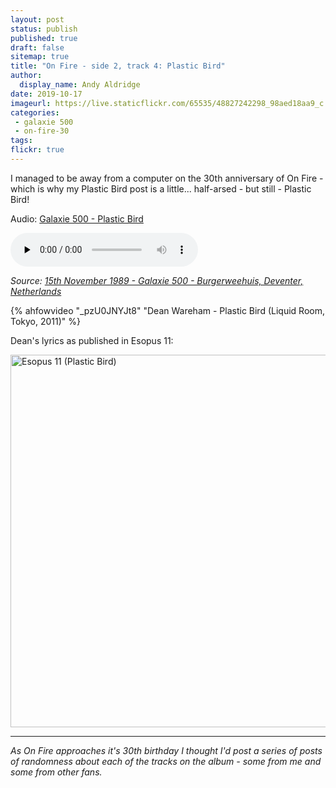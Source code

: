 ```yaml
---
layout: post
status: publish
published: true
draft: false
sitemap: true
title: "On Fire - side 2, track 4: Plastic Bird"
author:
  display_name: Andy Aldridge
date: 2019-10-17
imageurl: https://live.staticflickr.com/65535/48827242298_98aed18aa9_c.jpg
categories:
 - galaxie 500
 - on-fire-30
tags:
flickr: true
---
```

I managed to be away from a computer on the 30th anniversary of On Fire - which is why my Plastic Bird post is a little... half-arsed - but still - Plastic Bird!

<div class="well">
  <p class="audio">Audio: <a href="https://media.fullofwishes.co.uk/01-galaxie_500/audio/galaxie-500-1989-11-15-burgerweehuis-deventer-netherlands-plastic-bird.mp3">Galaxie 500 - Plastic Bird</a></p>
  <audio controls="controls" preload="none" src="https://media.fullofwishes.co.uk/01-galaxie_500/audio/galaxie-500-1989-11-15-burgerweehuis-deventer-netherlands-plastic-bird.mp3"></audio>
  <p class="source small text-right"><em>Source: <a href="/database/galaxie-500/shows/1989/1989-11-15-galaxie-500-burgerweehuis-deventer-netherlands/">15th November 1989 - Galaxie 500 - Burgerweehuis, Deventer, Netherlands</a></em></p>
</div>

{% ahfowvideo "_pzU0JNYJt8" "Dean Wareham - Plastic Bird (Liquid Room, Tokyo, 2011)" %}



Dean's lyrics as published in Esopus 11:

<a data-flickr-embed="true" href="https://www.flickr.com/photos/grange85/48827242298/in/photolist-2hoGo29-a6GJ8z" title="Esopus 11 (Plastic Bird)"><img src="https://live.staticflickr.com/65535/48827242298_98aed18aa9_c.jpg" width="800" height="596" alt="Esopus 11 (Plastic Bird)"></a>


---

_As On Fire approaches it's 30th birthday I thought I'd post a series of posts of randomness about each of the tracks on the album - some from me and some from other fans._